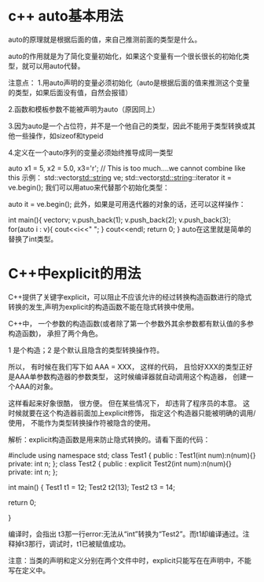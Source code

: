 # c++ auto基本用法

auto的原理就是根据后面的值，来自己推测前面的类型是什么。

auto的作用就是为了简化变量初始化，如果这个变量有一个很长很长的初始化类型，就可以用auto代替。

注意点：
1.用auto声明的变量必须初始化（auto是根据后面的值来推测这个变量的类型，如果后面没有值，自然会报错）

2.函数和模板参数不能被声明为auto（原因同上）

3.因为auto是一个占位符，并不是一个他自己的类型，因此不能用于类型转换或其他一些操作，如sizeof和typeid

4.定义在一个auto序列的变量必须始终推导成同一类型

auto x1 = 5, x2 = 5.0, x3='r';  // This is too much....we cannot combine like this
示例：
std::vector<std::string> ve;
std::vector<std::string>::iterator it = ve.begin();
 我们可以用atuo来代替那个初始化类型：

auto it = ve.begin();
此外，如果是可用迭代器的对象的话，还可以这样操作：

int main(){
    vector<int>v;
    v.push_back(1);
    v.push_back(2);
    v.push_back(3);
    for(auto i : v){
        cout<<i<<" ";
    }
    cout<<endl;
    return 0;
}
auto在这里就是简单的替换了int类型。

# C++中explicit的用法

C++提供了关键字explicit，可以阻止不应该允许的经过转换构造函数进行的隐式转换的发生,声明为explicit的构造函数不能在隐式转换中使用。

C++中， 一个参数的构造函数(或者除了第一个参数外其余参数都有默认值的多参构造函数)， 承担了两个角色。 

1 是个构造；2 是个默认且隐含的类型转换操作符。

所以， 有时候在我们写下如 AAA = XXX， 这样的代码， 且恰好XXX的类型正好是AAA单参数构造器的参数类型， 这时候编译器就自动调用这个构造器， 创建一个AAA的对象。

这样看起来好象很酷， 很方便。 但在某些情况下， 却违背了程序员的本意。 这时候就要在这个构造器前面加上explicit修饰， 指定这个构造器只能被明确的调用/使用， 不能作为类型转换操作符被隐含的使用。


解析：explicit构造函数是用来防止隐式转换的。请看下面的代码：

#include <iostream>
using namespace std;
class Test1
{
public :
	Test1(int num):n(num){}
private:
	int n;
};
class Test2
{
public :
	explicit Test2(int num):n(num){}
private:
	int n;
};

int main()
{
	Test1 t1 = 12;
	Test2 t2(13);
	Test2 t3 = 14;
		

return 0;

}

编译时，会指出 t3那一行error:无法从“int”转换为“Test2”。而t1却编译通过。注释掉t3那行，调试时，t1已被赋值成功。

注意：当类的声明和定义分别在两个文件中时，explicit只能写在在声明中，不能写在定义中。